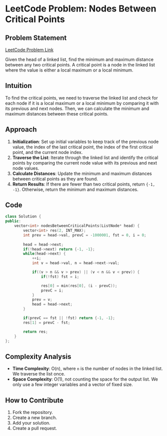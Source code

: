 # LeetCode Problem: Nodes Between Critical Points

## Problem Statement

[LeetCode Problem Link](https://leetcode.com/problems/nodes-between-critical-points/)

Given the head of a linked list, find the minimum and maximum distance between any two critical points. A critical point is a node in the linked list where the value is either a local maximum or a local minimum.

## Intuition

To find the critical points, we need to traverse the linked list and check for each node if it is a local maximum or a local minimum by comparing it with its previous and next nodes. Then, we can calculate the minimum and maximum distances between these critical points.

## Approach

1. **Initialization**: Set up initial variables to keep track of the previous node value, the index of the last critical point, the index of the first critical point, and the current node index.
2. **Traverse the List**: Iterate through the linked list and identify the critical points by comparing the current node value with its previous and next node values.
3. **Calculate Distances**: Update the minimum and maximum distances between critical points as they are found.
4. **Return Results**: If there are fewer than two critical points, return `{-1, -1}`. Otherwise, return the minimum and maximum distances.

## Code

```cpp
class Solution {
public:
    vector<int> nodesBetweenCriticalPoints(ListNode* head) {
        vector<int> res(2, INT_MAX);
        int prev = head->val, prevC = -1000001, fst = 0, i = 0;
        
        head = head->next;
        if(!head->next) return {-1, -1};
        while(head->next) {
            ++i;
            int v = head->val, n = head->next->val;

            if((v > n && v > prev) || (v < n && v < prev)) {
                if(!fst) fst = i;

                res[0] = min(res[0], (i - prevC));
                prevC = i;
            }
            prev = v;
            head = head->next;
        }

        if(prevC == fst || !fst) return {-1, -1};
        res[1] = prevC - fst;

        return res;
    }
};
```

## Complexity Analysis

- **Time Complexity**: O(n), where `n` is the number of nodes in the linked list. We traverse the list once.
- **Space Complexity**: O(1), not counting the space for the output list. We only use a few integer variables and a vector of fixed size.

## How to Contribute

1. Fork the repository.
2. Create a new branch.
3. Add your solution.
4. Create a pull request.
